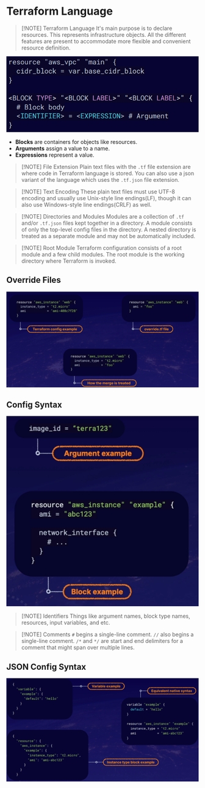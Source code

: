 # Terraform Language

> [!NOTE] Terraform Language
> It's main purpose is to declare resources. This represents infrastructure objects. 
> All the different features are present to accommodate more flexible and convenient resource definition.


![](../img/Pasted%20image%2020240925092354.png)

- **Blocks** are containers for objects like resources.
- **Arguments** assign a value to a name.
- **Expressions** represent a value.


> [!NOTE] File Extension
> Plain text files with the `.tf` file extension are where code in Terraform language is stored.
> You can also use a json variant of the language which uses the `.tf.json` file extension.


> [!NOTE] Text Encoding
> These plain text files must use UTF-8 encoding and usually use Unix-style line endings(LF), though it can also use Windows-style line endings(CRLF) as well.


> [!NOTE] Directories and Modules
> Modules are a collection of `.tf` and/or `.tf.json` files kept together in a directory.
> A module consists of only the top-level config files in the directory. A nested directory is treated as a separate module and may not be automatically included.


> [!NOTE] Root Module
> Terraform configuration consists of a root module and a few child modules. The root module is the working directory where Terraform is invoked.

## Override Files

![](../img/Pasted%20image%2020240925094128.png)

## Config Syntax

![](../img/Pasted%20image%2020240925095027.png)

> [!NOTE] Identifiers
> Things like argument names, block type names, resources, input variables, and etc.


> [!NOTE] Comments
> `#` begins a single-line comment.
> `//` also begins a single-line comment.
> `/*` and `*/` are start and end delimiters for a comment that might span over multiple lines.


## JSON Config Syntax

![](../img/Pasted%20image%2020240925095507.png)